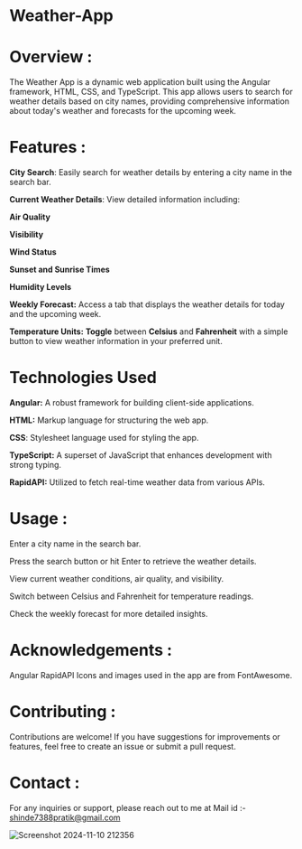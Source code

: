 # Weather-App
# Overview :
The Weather App is a dynamic web application built using the Angular framework, HTML, CSS, and TypeScript.
This app allows users to search for weather details based on city names, providing comprehensive information about today's weather and forecasts for the upcoming week.

# Features :
**City Search**: Easily search for weather details by entering a city name in the search bar.

**Current Weather Details**: View detailed information including:

**Air Quality**

**Visibility**

**Wind Status**

**Sunset and Sunrise Times**

**Humidity Levels**

**Weekly Forecast:** Access a tab that displays the weather details for today and the upcoming week.

**Temperature Units:** **Toggle** between **Celsius** and **Fahrenheit** with a simple button to view weather information in your preferred unit.

# Technologies Used
**Angular:** A robust framework for building client-side applications.

**HTML:** Markup language for structuring the web app.

**CSS**: Stylesheet language used for styling the app.

**TypeScript:** A superset of JavaScript that enhances development with strong typing.

**RapidAPI:** Utilized to fetch real-time weather data from various APIs.

# Usage :
Enter a city name in the search bar.

Press the search button or hit Enter to retrieve the weather details.

View current weather conditions, air quality, and visibility.

Switch between Celsius and Fahrenheit for temperature readings.

Check the weekly forecast for more detailed insights.

# Acknowledgements :
Angular
RapidAPI
Icons and images used in the app are from FontAwesome.


# Contributing :
Contributions are welcome! If you have suggestions for improvements or features, feel free to create an issue or submit a pull request.


# Contact :
For any inquiries or support, please reach out to me at
Mail id :- shinde7388pratik@gmail.com 

![Screenshot 2024-11-10 212356](https://github.com/user-attachments/assets/4989754c-8be5-417a-838d-bb971b50222c)

